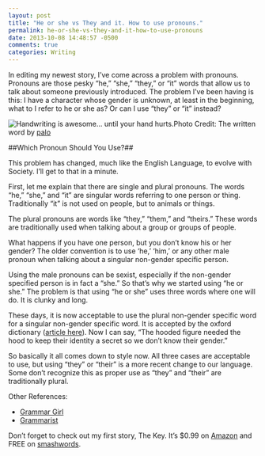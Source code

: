 ```yaml
---
layout: post
title: "He or she vs They and it. How to use pronouns."
permalink: he-or-she-vs-they-and-it-how-to-use-pronouns
date: 2013-10-08 14:48:57 -0500
comments: true
categories: Writing
---
```

In editing my newest story, I’ve come across a problem with pronouns. Pronouns are those pesky “he,” “she,” “they,” or “it” words that allow us to talk about someone previously introduced. The problem I’ve been having is this: I have a character whose gender is unknown, at least in the beginning, what to I refer to he or she as? Or can I use “they” or “it” instead?

<meta property="og:image" property="/images/thewrittenword.jpg">
<img src="/images/thewrittenword.jpg" Title="Handwriting is awesome... until your hand hurts." class="text-center img-responsive" style="margin:auto;"
<small>Photo Credit: The written word by <a href="https://www.flickr.com/photos/paloetic/6381538651/in/photolist-62168f-bkZKx2-bAjhX2-8EUt2s-yRYUG-62GZWn-7trTMk-6dKk9g-ctEAou-5DxZa6-4SksC4-4DCcv4-skaZ-aHV47t-eBCTSV-e3om9G-5BBA1k-6dUvjx-aaFzdh-9y1eD-bo3m2z-nRppGA-9eKvZr-a3G1eU-7xAYJw-dPU8Qh-fAsysJ-4X7zeZ-5k8wzq-8EWknb-4RCQ1y-4GM6iK-o7wdj-fsA5BG-9ZT7mD-2WUKDW-4p1s5k-g7h9EG-9EvxTe-fXuDjB-HvN2R-dso7uN-i4a5Sr-cUBc6q-6o52sJ-ynRUT-7CUriE-qN4T-Cvsam-X71N8" target="_blank">palo</a>

##Which Pronoun Should You Use?##
<!--more-->

This problem has changed, much like the English Language, to evolve with Society. I’ll get to that in a minute.

First, let me explain that there are single and plural pronouns. The words “he,” “she,” and “it” are singular words referring to one person or thing. Traditionally “it” is not used on people, but to animals or things.

The plural pronouns are words like “they,” “them,” and “theirs.” These words are traditionally used when talking about a group or groups of people.

What happens if you have one person, but you don’t know his or her gender? The older convention is to use ‘he,’ ‘him,’ or any other male pronoun when talking about a singular non-gender specific person.

Using the male pronouns can be sexist, especially if the non-gender specified person is in fact a “she.” So that’s why we started using “he or she.” The problem is that using “he or she” uses three words where one will do. It is clunky and long.

These days, it is now acceptable to use the plural non-gender specific word for a singular non-gender specific word. It is accepted by the oxford dictionary (<a href="http://oxforddictionaries.com/us/words/he-or-she-versus-they" target="_blank">article here</a>). Now I can say, “The hooded figure needed the hood to keep their identity a secret so we don’t know their gender.”

So basically it all comes down to style now. All three cases are acceptable to use, but using “they” or “their” is a more recent change to our language. Some don’t recognize this as proper use as “they” and “their” are traditionally plural.

Other References:

- <a href="http://www.quickanddirtytips.com/education/grammar/generic-singular-pronouns?page=all" target="_blank">Grammar Girl</a>
- <a href="http://grammarist.com/usage/they/" target="_blank">Grammarist</a>

Don’t forget to check out my first story, The Key. It’s $0.99 on <a href="http://www.amazon.com/gp/product/B00AZ0Z4GA/ref=as_li_ss_tl?ie=UTF8&camp=1789&creative=390957&creativeASIN=B00AZ0Z4GA&linkCode=as2&tag=abbet-20" target="_blank">Amazon</a> and FREE on <a href="https://www.smashwords.com/books/view/308064" target="_blank">smashwords</a>.
